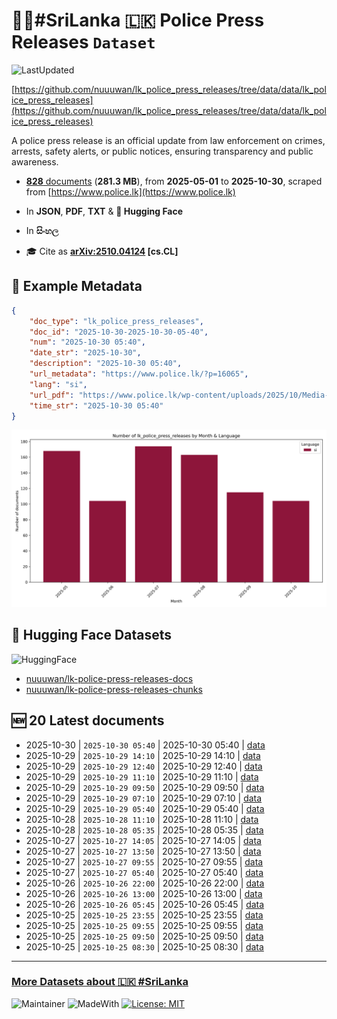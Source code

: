 # 👮‍♂️#SriLanka 🇱🇰 Police Press Releases `Dataset`

![LastUpdated](https://img.shields.io/badge/last_updated-2025--10--30_22:24:12-green)

[https://github.com/nuuuwan/lk_police_press_releases/tree/data/data/lk_police_press_releases](https://github.com/nuuuwan/lk_police_press_releases/tree/data/data/lk_police_press_releases)

A police press release is an official update from law enforcement on crimes, arrests, safety alerts, or public notices, ensuring transparency and public awareness.

- [**828** documents](https://github.com/nuuuwan/lk_police_press_releases/tree/data/data/lk_police_press_releases) (**281.3 MB**), from **2025-05-01** to **2025-10-30**, scraped from [https://www.police.lk](https://www.police.lk)

- In **JSON**, **PDF**, **TXT** & **🤗 Hugging Face**

- In **සිංහල**

- 🎓 Cite as **[arXiv:2510.04124](https://arxiv.org/abs/2510.04124) [cs.CL]**

## 📝 Example Metadata

```json
{
    "doc_type": "lk_police_press_releases",
    "doc_id": "2025-10-30-2025-10-30-05-40",
    "num": "2025-10-30 05:40",
    "date_str": "2025-10-30",
    "description": "2025-10-30 05:40",
    "url_metadata": "https://www.police.lk/?p=16065",
    "lang": "si",
    "url_pdf": "https://www.police.lk/wp-content/uploads/2025/10/Media-on-2025.10.30-at-0540_compressed.pdf",
    "time_str": "2025-10-30 05:40"
}
```

![Chart](https://raw.githubusercontent.com/nuuuwan/lk_police_press_releases/refs/heads/data/data/lk_police_press_releases/docs_by_month_and_lang.png)

## 🤗 Hugging Face Datasets

![HuggingFace](https://img.shields.io/badge/-HuggingFace-FDEE21?style=for-the-badge&logo=HuggingFace)

- [nuuuwan/lk-police-press-releases-docs](https://huggingface.co/datasets/nuuuwan/lk-police-press-releases-docs)
- [nuuuwan/lk-police-press-releases-chunks](https://huggingface.co/datasets/nuuuwan/lk-police-press-releases-chunks)

## 🆕 20 Latest documents

- 2025-10-30 | `2025-10-30 05:40` | 2025-10-30 05:40 | [data](https://github.com/nuuuwan/lk_police_press_releases/tree/data/data/lk_police_press_releases/2020s/2025/2025-10-30-2025-10-30-05-40)
- 2025-10-29 | `2025-10-29 14:10` | 2025-10-29 14:10 | [data](https://github.com/nuuuwan/lk_police_press_releases/tree/data/data/lk_police_press_releases/2020s/2025/2025-10-29-2025-10-29-14-10)
- 2025-10-29 | `2025-10-29 12:40` | 2025-10-29 12:40 | [data](https://github.com/nuuuwan/lk_police_press_releases/tree/data/data/lk_police_press_releases/2020s/2025/2025-10-29-2025-10-29-12-40)
- 2025-10-29 | `2025-10-29 11:10` | 2025-10-29 11:10 | [data](https://github.com/nuuuwan/lk_police_press_releases/tree/data/data/lk_police_press_releases/2020s/2025/2025-10-29-2025-10-29-11-10)
- 2025-10-29 | `2025-10-29 09:50` | 2025-10-29 09:50 | [data](https://github.com/nuuuwan/lk_police_press_releases/tree/data/data/lk_police_press_releases/2020s/2025/2025-10-29-2025-10-29-09-50)
- 2025-10-29 | `2025-10-29 07:10` | 2025-10-29 07:10 | [data](https://github.com/nuuuwan/lk_police_press_releases/tree/data/data/lk_police_press_releases/2020s/2025/2025-10-29-2025-10-29-07-10)
- 2025-10-29 | `2025-10-29 05:40` | 2025-10-29 05:40 | [data](https://github.com/nuuuwan/lk_police_press_releases/tree/data/data/lk_police_press_releases/2020s/2025/2025-10-29-2025-10-29-05-40)
- 2025-10-28 | `2025-10-28 11:10` | 2025-10-28 11:10 | [data](https://github.com/nuuuwan/lk_police_press_releases/tree/data/data/lk_police_press_releases/2020s/2025/2025-10-28-2025-10-28-11-10)
- 2025-10-28 | `2025-10-28 05:35` | 2025-10-28 05:35 | [data](https://github.com/nuuuwan/lk_police_press_releases/tree/data/data/lk_police_press_releases/2020s/2025/2025-10-28-2025-10-28-05-35)
- 2025-10-27 | `2025-10-27 14:05` | 2025-10-27 14:05 | [data](https://github.com/nuuuwan/lk_police_press_releases/tree/data/data/lk_police_press_releases/2020s/2025/2025-10-27-2025-10-27-14-05)
- 2025-10-27 | `2025-10-27 13:50` | 2025-10-27 13:50 | [data](https://github.com/nuuuwan/lk_police_press_releases/tree/data/data/lk_police_press_releases/2020s/2025/2025-10-27-2025-10-27-13-50)
- 2025-10-27 | `2025-10-27 09:55` | 2025-10-27 09:55 | [data](https://github.com/nuuuwan/lk_police_press_releases/tree/data/data/lk_police_press_releases/2020s/2025/2025-10-27-2025-10-27-09-55)
- 2025-10-27 | `2025-10-27 05:40` | 2025-10-27 05:40 | [data](https://github.com/nuuuwan/lk_police_press_releases/tree/data/data/lk_police_press_releases/2020s/2025/2025-10-27-2025-10-27-05-40)
- 2025-10-26 | `2025-10-26 22:00` | 2025-10-26 22:00 | [data](https://github.com/nuuuwan/lk_police_press_releases/tree/data/data/lk_police_press_releases/2020s/2025/2025-10-26-2025-10-26-22-00)
- 2025-10-26 | `2025-10-26 13:00` | 2025-10-26 13:00 | [data](https://github.com/nuuuwan/lk_police_press_releases/tree/data/data/lk_police_press_releases/2020s/2025/2025-10-26-2025-10-26-13-00)
- 2025-10-26 | `2025-10-26 05:45` | 2025-10-26 05:45 | [data](https://github.com/nuuuwan/lk_police_press_releases/tree/data/data/lk_police_press_releases/2020s/2025/2025-10-26-2025-10-26-05-45)
- 2025-10-25 | `2025-10-25 23:55` | 2025-10-25 23:55 | [data](https://github.com/nuuuwan/lk_police_press_releases/tree/data/data/lk_police_press_releases/2020s/2025/2025-10-25-2025-10-25-23-55)
- 2025-10-25 | `2025-10-25 09:55` | 2025-10-25 09:55 | [data](https://github.com/nuuuwan/lk_police_press_releases/tree/data/data/lk_police_press_releases/2020s/2025/2025-10-25-2025-10-25-09-55)
- 2025-10-25 | `2025-10-25 09:50` | 2025-10-25 09:50 | [data](https://github.com/nuuuwan/lk_police_press_releases/tree/data/data/lk_police_press_releases/2020s/2025/2025-10-25-2025-10-25-09-50)
- 2025-10-25 | `2025-10-25 08:30` | 2025-10-25 08:30 | [data](https://github.com/nuuuwan/lk_police_press_releases/tree/data/data/lk_police_press_releases/2020s/2025/2025-10-25-2025-10-25-08-30)

---

### [More Datasets about 🇱🇰 #SriLanka](https://github.com/nuuuwan/lk_datasets)

![Maintainer](https://img.shields.io/badge/maintainer-nuuuwan-red)
![MadeWith](https://img.shields.io/badge/made_with-python-blue)
[![License: MIT](https://img.shields.io/badge/License-MIT-yellow.svg)](https://opensource.org/licenses/MIT)
